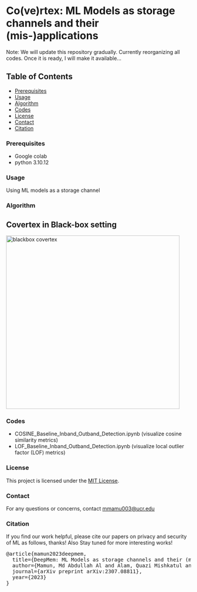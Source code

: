 # Co(ve)rtex: ML Models as storage channels and their (mis-)applications


Note: We will update this repository gradually. Currently reorganizing all codes. Once it is ready, I will make it available...


## Table of Contents

- [Prerequisites](#Prerequisites)
- [Usage](#Usage)
- [Algorithm](#Algorithm)
- [Codes](#codes)
- [License](#license)
- [Contact](#contact)
- [Citation](#citation)


### Prerequisites

- Google colab
- python 3.10.12


### Usage

Using ML models as a storage channel


### Algorithm

## Covertex in Black-box setting

<img width="473" alt="blackbox covertex" src="https://github.com/Mamun5011/Covertex-ML-Models-as-Storage-channel/assets/39150506/a2cc9b9b-fe57-4452-aaff-65b80f530093">


### Codes

- COSINE_Baseline_Inband_Outband_Detection.ipynb (visualize cosine similarity metrics)
- LOF_Baseline_Inband_Outband_Detection.ipynb (visualize local outlier factor (LOF) metrics)

### License

This project is licensed under the [MIT License](https://github.com/Mamun5011/Covertex-ML-Models-as-Storage-channel/blob/main/LICENSE).


### Contact

For any questions or concerns, contact mmamu003@ucr.edu

### Citation

If you find our work helpful, please cite our papers on privacy and security of ML as follows, thanks! Also Stay tuned for more interesting works!


<div>
  <pre id="bibtex-entry">
@article{mamun2023deepmem,
  title={DeepMem: ML Models as storage channels and their (mis-) applications},
  author={Mamun, Md Abdullah Al and Alam, Quazi Mishkatul and Shaigani, Erfan and Zaree, Pedram and Alouani, Ihsen and Abu-Ghazaleh, Nael},
  journal={arXiv preprint arXiv:2307.08811},
  year={2023}
}
  </pre>
</div>




